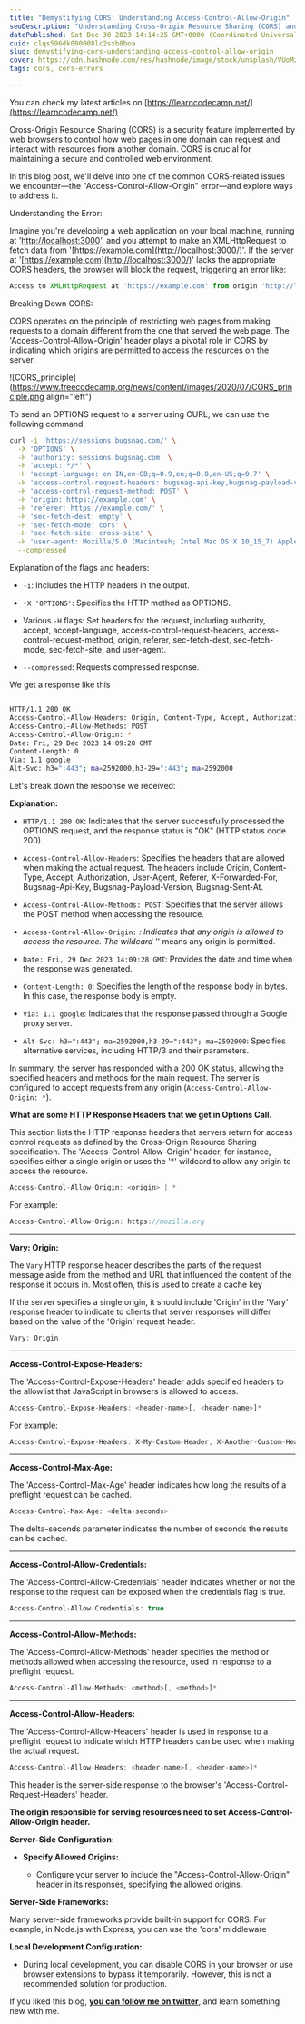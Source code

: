 ```yaml
---
title: "Demystifying CORS: Understanding Access-Control-Allow-Origin"
seoDescription: "Understanding Cross-Origin Resource Sharing (CORS) and the error related to Access-Control-Allow-Origin"
datePublished: Sat Dec 30 2023 14:14:25 GMT+0000 (Coordinated Universal Time)
cuid: clqs596dk000008lc2sxb8boa
slug: demystifying-cors-understanding-access-control-allow-origin
cover: https://cdn.hashnode.com/res/hashnode/image/stock/unsplash/VUoMzpSFMrY/upload/295d9f8dcc114cdd7cd4966703f28ffe.jpeg
tags: cors, cors-errors

---
```


You can check my latest articles on [https://learncodecamp.net/](https://learncodecamp.net/)

Cross-Origin Resource Sharing (CORS) is a security feature implemented by web browsers to control how web pages in one domain can request and interact with resources from another domain. CORS is crucial for maintaining a secure and controlled web environment.

In this blog post, we'll delve into one of the common CORS-related issues we encounter—the "Access-Control-Allow-Origin" error—and explore ways to address it.

Understanding the Error:

Imagine you're developing a web application on your local machine, running at '[http://localhost:3000](http://localhost:3000/)', and you attempt to make an XMLHttpRequest to fetch data from '[https://example.com](http://localhost:3000/)'. If the server at '[https://example.com](http://localhost:3000/)' lacks the appropriate CORS headers, the browser will block the request, triggering an error like:

```javascript
Access to XMLHttpRequest at 'https://example.com' from origin 'http://localhost:3000' has been blocked by CORS policy: No 'Access-Control-Allow-Origin' header is present on the requested resource.
```

Breaking Down CORS:

CORS operates on the principle of restricting web pages from making requests to a domain different from the one that served the web page. The 'Access-Control-Allow-Origin' header plays a pivotal role in CORS by indicating which origins are permitted to access the resources on the server.

![CORS_principle](https://www.freecodecamp.org/news/content/images/2020/07/CORS_principle.png align="left")

To send an OPTIONS request to a server using CURL, we can use the following command:

```bash
curl -i 'https://sessions.bugsnag.com/' \
  -X 'OPTIONS' \
  -H 'authority: sessions.bugsnag.com' \
  -H 'accept: */*' \
  -H 'accept-language: en-IN,en-GB;q=0.9,en;q=0.8,en-US;q=0.7' \
  -H 'access-control-request-headers: bugsnag-api-key,bugsnag-payload-version,bugsnag-sent-at,content-type' \
  -H 'access-control-request-method: POST' \
  -H 'origin: https://example.com' \
  -H 'referer: https://example.com/' \
  -H 'sec-fetch-dest: empty' \
  -H 'sec-fetch-mode: cors' \
  -H 'sec-fetch-site: cross-site' \
  -H 'user-agent: Mozilla/5.0 (Macintosh; Intel Mac OS X 10_15_7) AppleWebKit/537.36 (KHTML, like Gecko) Chrome/121.0.0.0 Safari/537.36 Edg/121.0.0.0' \
  --compressed
```

Explanation of the flags and headers:

* `-i`: Includes the HTTP headers in the output.
    
* `-X 'OPTIONS'`: Specifies the HTTP method as OPTIONS.
    
* Various `-H` flags: Set headers for the request, including authority, accept, accept-language, access-control-request-headers, access-control-request-method, origin, referer, sec-fetch-dest, sec-fetch-mode, sec-fetch-site, and user-agent.
    
* `--compressed`: Requests compressed response.
    

We get a response like this

```bash

HTTP/1.1 200 OK
Access-Control-Allow-Headers: Origin, Content-Type, Accept, Authorization, User-Agent, Referer, X-Forwarded-For, Bugsnag-Api-Key, Bugsnag-Payload-Version, Bugsnag-Sent-At
Access-Control-Allow-Methods: POST
Access-Control-Allow-Origin: *
Date: Fri, 29 Dec 2023 14:09:28 GMT
Content-Length: 0
Via: 1.1 google
Alt-Svc: h3=":443"; ma=2592000,h3-29=":443"; ma=2592000
```

Let's break down the response we received:

**Explanation:**

* `HTTP/1.1 200 OK`: Indicates that the server successfully processed the OPTIONS request, and the response status is "OK" (HTTP status code 200).
    
* `Access-Control-Allow-Headers`: Specifies the headers that are allowed when making the actual request. The headers include Origin, Content-Type, Accept, Authorization, User-Agent, Referer, X-Forwarded-For, Bugsnag-Api-Key, Bugsnag-Payload-Version, Bugsnag-Sent-At.
    
* `Access-Control-Allow-Methods: POST`: Specifies that the server allows the POST method when accessing the resource.
    
* `Access-Control-Allow-Origin:` *: Indicates that any origin is allowed to access the resource. The wildcard '*' means any origin is permitted.
    
* `Date: Fri, 29 Dec 2023 14:09:28 GMT`: Provides the date and time when the response was generated.
    
* `Content-Length: 0`: Specifies the length of the response body in bytes. In this case, the response body is empty.
    
* `Via: 1.1 google`: Indicates that the response passed through a Google proxy server.
    
* `Alt-Svc: h3=":443"; ma=2592000,h3-29=":443"; ma=2592000`: Specifies alternative services, including HTTP/3 and their parameters.
    

In summary, the server has responded with a 200 OK status, allowing the specified headers and methods for the main request. The server is configured to accept requests from any origin (`Access-Control-Allow-Origin: *`).

**What are some HTTP Response Headers that we get in Options Call.**

This section lists the HTTP response headers that servers return for access control requests as defined by the Cross-Origin Resource Sharing specification. The 'Access-Control-Allow-Origin' header, for instance, specifies either a single origin or uses the '\*' wildcard to allow any origin to access the resource.

```javascript
Access-Control-Allow-Origin: <origin> | *
```

For example:

```javascript
Access-Control-Allow-Origin: https://mozilla.org
```

---

**Vary: Origin:**

The `Vary` HTTP response header describes the parts of the request message aside from the method and URL that influenced the content of the response it occurs in. Most often, this is used to create a cache key

If the server specifies a single origin, it should include 'Origin' in the 'Vary' response header to indicate to clients that server responses will differ based on the value of the 'Origin' request header.

```javascript
Vary: Origin
```

---

**Access-Control-Expose-Headers:**

The 'Access-Control-Expose-Headers' header adds specified headers to the allowlist that JavaScript in browsers is allowed to access.

```javascript
Access-Control-Expose-Headers: <header-name>[, <header-name>]*
```

For example:

```javascript
Access-Control-Expose-Headers: X-My-Custom-Header, X-Another-Custom-Header
```

---

**Access-Control-Max-Age:**

The 'Access-Control-Max-Age' header indicates how long the results of a preflight request can be cached.

```javascript
Access-Control-Max-Age: <delta-seconds>
```

The delta-seconds parameter indicates the number of seconds the results can be cached.

---

**Access-Control-Allow-Credentials:**

The 'Access-Control-Allow-Credentials' header indicates whether or not the response to the request can be exposed when the credentials flag is true.

```javascript
Access-Control-Allow-Credentials: true
```

---

**Access-Control-Allow-Methods:**

The 'Access-Control-Allow-Methods' header specifies the method or methods allowed when accessing the resource, used in response to a preflight request.

```javascript
Access-Control-Allow-Methods: <method>[, <method>]*
```

---

**Access-Control-Allow-Headers:**

The 'Access-Control-Allow-Headers' header is used in response to a preflight request to indicate which HTTP headers can be used when making the actual request.

```javascript
Access-Control-Allow-Headers: <header-name>[, <header-name>]*
```

This header is the server-side response to the browser's 'Access-Control-Request-Headers' header.

**The origin responsible for serving resources need to set Access-Control-Allow-Origin header.**

**Server-Side Configuration:**

* **Specify Allowed Origins:**
    
    * Configure your server to include the "Access-Control-Allow-Origin" header in its responses, specifying the allowed origins.
        

**Server-Side Frameworks:**

Many server-side frameworks provide built-in support for CORS. For example, in Node.js with Express, you can use the 'cors' middleware

**Local Development Configuration:**

* During local development, you can disable CORS in your browser or use browser extensions to bypass it temporarily. However, this is not a recommended solution for production.
    

If you liked this blog, [**you can follow me on twitter**](https://twitter.com/nkalra0123), and learn something new with me.